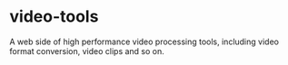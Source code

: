 # video-tools
A web side of high performance video processing tools, including video format conversion, video clips and so on.
